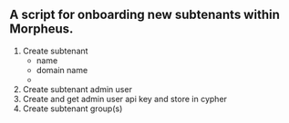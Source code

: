 ## A script for onboarding new subtenants within Morpheus.

1. Create subtenant
   - name
   - domain name
   -
2. Create subtenant admin user
3. Create and get admin user api key and store in cypher
4. Create subtenant group(s)
